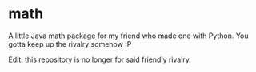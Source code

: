 # math
A little Java math package for my friend who made one with Python. You gotta keep up the rivalry somehow :P

Edit: this repository is no longer for said friendly rivalry.
